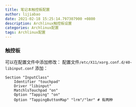 ```yaml
---
title: 笔记本触控板配置
author: lijiabao
date: 2021-02-18 15:25:14.797307900 +0800
description: Archlinux触控板设置
categories: Archlinux配置
tags: Archlinux配置
---
```


### 触控板

可以在配置文件中添加修改：
配置文件`/etc/X11/xorg.conf.d/40-libinput.conf`
添加：
```
Section "InputClass"
	Identifier "touchpad"
	Driver "libinput"
	MatchlsTouchpad "on"
	Option "Tapping" "on"
	Option "TappingButtonMap" "lrm"/"lmr" # 有两种
```
